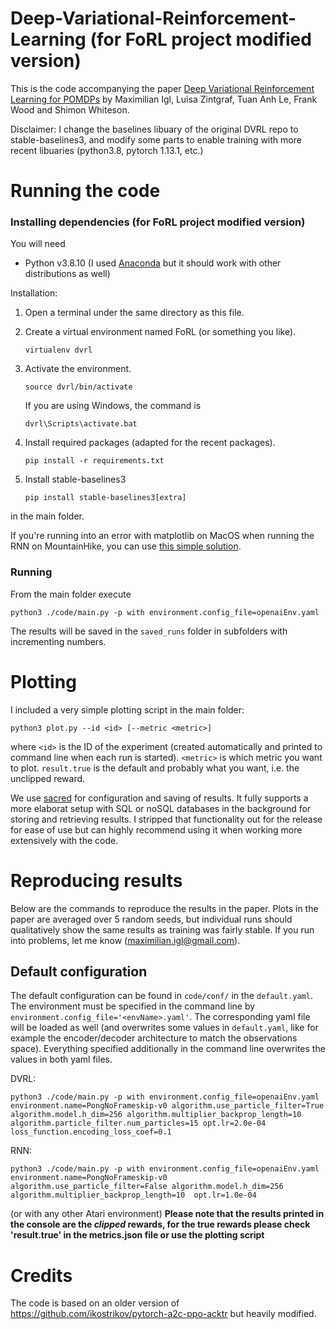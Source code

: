 # Deep-Variational-Reinforcement-Learning (for FoRL project modified version)
This is the code accompanying the paper [Deep Variational Reinforcement Learning for POMDPs](https://arxiv.org/abs/1806.02426) by Maximilian Igl, Luisa Zintgraf, Tuan Anh Le, Frank Wood and Shimon Whiteson.

Disclaimer: I change the baselines libuary of the original DVRL repo to stable-baselines3, and modify some parts to enable training with more recent libuaries (python3.8, pytorch 1.13.1, etc.)

# Running the code 


### Installing dependencies (for FoRL project modified version)
You will need
- Python v3.8.10 (I used [Anaconda](https://conda.io/docs/user-guide/install/index.html) but it should work with other distributions as well)

Installation:

1. Open a terminal under the same directory as this file.
    
2. Create a virtual environment named FoRL (or something you like).

    `virtualenv dvrl`

3. Activate the environment.

    `source dvrl/bin/activate`

    If you are using Windows, the command is

    `dvrl\Scripts\activate.bat`

4. Install required packages (adapted for the recent packages).

    `pip install -r requirements.txt`

5. Install stable-baselines3

    `pip install stable-baselines3[extra]`


in the main folder.

If you're running into an error with matplotlib on MacOS when running the RNN on MountainHike, you can use [this simple solution](https://stackoverflow.com/a/21789908/3730984).

### Running

From the main folder execute

```
python3 ./code/main.py -p with environment.config_file=openaiEnv.yaml
```
The results will be saved in the `saved_runs` folder in subfolders with incrementing numbers.

# Plotting

I included a very simple plotting script in the main folder:
```
python3 plot.py --id <id> [--metric <metric>]
```
where `<id>` is the ID of the experiment (created automatically and printed to command line when each run is started).
`<metric>` is which metric you want to plot. `result.true` is the default and probably what you want, i.e. the unclipped reward.

We use [sacred](https://github.com/IDSIA/sacred) for configuration and saving of results. It fully supports a more elaborat setup with SQL or noSQL databases in the background for storing and retrieving results. I stripped that functionality out for the release for ease of use but can highly recommend using it when working more extensively with the code.


# Reproducing results

Below are the commands to reproduce the results in the paper. Plots in the paper are averaged over 5 random seeds, but individual runs should qualitatively show the same results as training was fairly stable. If you run into problems, let me know (maximilian.igl@gmail.com).

## Default configuration

The default configuration can be found in `code/conf/` in the `default.yaml`. 
The environment must be specified in the command line by `environment.config_file='<envName>.yaml'`. The corresponding yaml file will be loaded as well (and overwrites some values in `default.yaml`, like for example the encoder/decoder architecture to match the observations space). 
Everything specified additionally in the command line overwrites the values in both yaml files.

DVRL:
```
python3 ./code/main.py -p with environment.config_file=openaiEnv.yaml environment.name=PongNoFrameskip-v0 algorithm.use_particle_filter=True algorithm.model.h_dim=256 algorithm.multiplier_backprop_length=10 algorithm.particle_filter.num_particles=15 opt.lr=2.0e-04 loss_function.encoding_loss_coef=0.1
```

RNN:
```
python3 ./code/main.py -p with environment.config_file=openaiEnv.yaml environment.name=PongNoFrameskip-v0 algorithm.use_particle_filter=False algorithm.model.h_dim=256 algorithm.multiplier_backprop_length=10  opt.lr=1.0e-04
```
(or with any other Atari environment)
**Please note that the results printed in the console are the _clipped_ rewards, for the true rewards please check 'result.true' in the metrics.json file or use the plotting script**

# Credits

The code is based on an older version of https://github.com/ikostrikov/pytorch-a2c-ppo-acktr but heavily modified.



